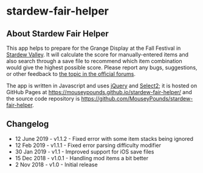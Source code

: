 # stardew-fair-helper

## About Stardew Fair Helper

This app helps to prepare for the Grange Display at the Fall Festival in [Stardew Valley](http://stardewvalley.net/). It will calculate the score for manually-entered items and also search through a save file to recommend which item combination would give the highest possible score. Please report any bugs, suggestions, or other feedback to [the topic in the official forums](https://community.playstarbound.com/threads/webapp-stardew-fair-helper-make-the-best-grange-display.149849/).

The app is written in Javascript and uses [jQuery](https://jquery.com/) and [Select2](https://select2.org/); it is hosted on GitHub Pages at https://mouseypounds.github.io/stardew-fair-helper/ and the source code repository is https://github.com/MouseyPounds/stardew-fair-helper.

## Changelog

* 12 June 2019 - v1.1.2 - Fixed error with some item stacks being ignored
* 12 Feb  2019 - v1.1.1 - Fixed error parsing difficulty modifier
* 30 Jan  2019 - v1.1   - Improved support for iOS save files
* 15 Dec  2018 - v1.0.1 - Handling mod items a bit better
*  2 Nov  2018 - v1.0   - Initial release